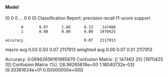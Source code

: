 #### Model
[0 0 0 ... 0 0 0]
Classification Report:
              precision    recall  f1-score   support

           0       0.07      1.00      0.13    147488
           1       0.00      0.00      0.00   1970425

    accuracy                           0.07   2117913
   macro avg       0.03      0.50      0.07   2117913
weighted avg       0.00      0.07      0.01   2117913

Accuracy: 0.06962656161985879
Confusion Matrix:
[[ 147463      25]
 [1970425       0]]
Confusion Matrix (%):
[[6.96265616e+00 1.18040732e-03]
 [9.30361634e+01 0.00000000e+00]]
